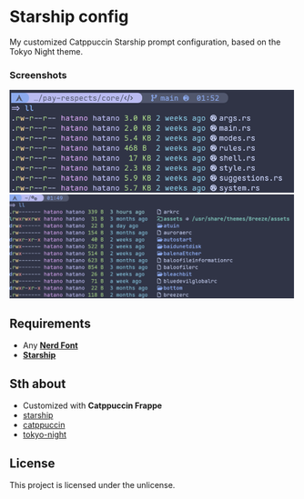 # Starship config

My customized Catppuccin Starship prompt configuration, based on the Tokyo Night theme.

### Screenshots 
<img src="https://github.com/hatanokokosa/starship.toml/raw/main/images/src.png" alt="src.png" width="500">
<img src="https://github.com/hatanokokosa/starship.toml/raw/main/images/config.png" alt="config.png" width="500">


  
## Requirements
  
- Any **[Nerd Font](https://www.nerdfonts.com/)**  
- **[Starship](https://starship.rs)**


## Sth about

- Customized with **Catppuccin Frappe**
- [starship](https://starship.rs)
- [catppuccin](https://catppuccin.com)
- [tokyo-night](https://starship.rs/zh-CN/presets/tokyo-night)


## License

This project is licensed under the unlicense.  
